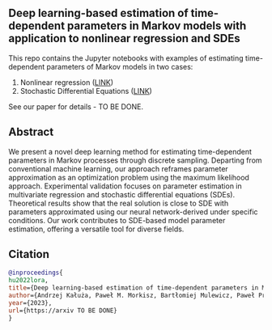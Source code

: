 ## Deep learning-based estimation of time-dependent parameters in Markov models with application to nonlinear regression and SDEs


This repo contains the Jupyter notebooks with examples of estimating time-dependent parameters of Markov models in two cases:

 1. Nonlinear regression ([LINK](https://github.com/mwiacek8/DL-based-estimation/tree/main/regression_2D))
 2. Stochastic Differential Equations ([LINK](https://github.com/mwiacek8/DL-based-estimation/tree/main/SDEs))

See our paper for details - TO BE DONE.
## Abstract
We present a novel deep learning method for estimating time-dependent parameters in Markov processes through discrete sampling. Departing from conventional machine learning, our approach reframes parameter approximation as an optimization problem using the maximum likelihood approach. Experimental validation focuses on parameter estimation in multivariate regression and stochastic differential equations (SDEs). Theoretical results show that the real solution is close to SDE with parameters approximated using our neural network-derived under specific conditions. Our work contributes to SDE-based model parameter estimation, offering a versatile tool for diverse fields.


## Citation
```BibTeX
@inproceedings{
hu2022lora,
title={Deep learning-based estimation of time-dependent parameters in Markov models with application to nonlinear regression and SDEs},
author={Andrzej Kałuża, Paweł M. Morkisz, Bartłomiej Mulewicz, Paweł Przybyłowicz, Martyna Wiącek},
year={2023},
url={https://arxiv TO BE DONE}
}
```


